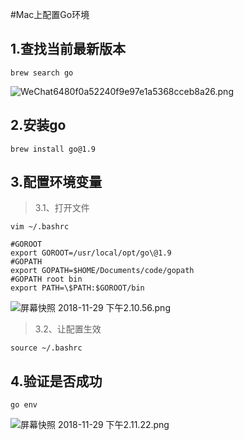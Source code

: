 #Mac上配置Go环境

## 1.查找当前最新版本
```
brew search go
```
![WeChat6480f0a52240f9e97e1a5368cceb8a26.png](https://upload-images.jianshu.io/upload_images/1745735-234dc0d47e9aa293.png?imageMogr2/auto-orient/strip%7CimageView2/2/w/1240)

## 2.安装go
```
brew install go@1.9
```
## 3.配置环境变量
>3.1、打开文件
```
vim ~/.bashrc
```
```
#GOROOT
export GOROOT=/usr/local/opt/go\@1.9
#GOPATH
export GOPATH=$HOME/Documents/code/gopath
#GOPATH root bin
export PATH=\$PATH:$GOROOT/bin
```
![屏幕快照 2018-11-29 下午2.10.56.png](https://upload-images.jianshu.io/upload_images/1745735-8488a2a4db03f734.png?imageMogr2/auto-orient/strip%7CimageView2/2/w/1240)

>3.2、让配置生效
```
source ~/.bashrc
```
## 4.验证是否成功
```
go env
```
![屏幕快照 2018-11-29 下午2.11.22.png](https://upload-images.jianshu.io/upload_images/1745735-99b55f6f041ce0c3.png?imageMogr2/auto-orient/strip%7CimageView2/2/w/1240)

